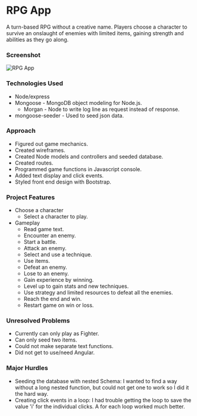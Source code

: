 # RPG App

A turn-based RPG without a creative name. Players choose a character to survive an onslaught of enemies with limited items, gaining strength and abilities as they go along.

### Screenshot
  ![RPG App](http://i.imgur.com/iOF46nz.png)

### Technologies Used
  - Node/express
  - Mongoose - MongoDB object modeling for Node.js.
	- Morgan - Node to write log line as request instead of response.
  - mongoose-seeder - Used to seed json data.

### Approach
  - Figured out game mechanics.
  - Created wireframes.
  - Created Node models and controllers and seeded database.
  - Created routes.
  - Programmed game functions in Javascript console.
  - Added text display and click events.
  - Styled front end design with Bootstrap.

### Project Features
  - Choose a character
    - Select a character to play.
  - Gameplay
    - Read game text.
    - Encounter an enemy.
    - Start a battle.
    - Attack an enemy.
    - Select and use a technique.
    - Use items.
    - Defeat an enemy.
    - Lose to an enemy.
    - Gain experience by winning.
    - Level up to gain stats and new techniques.
    - Use strategy and limited resources to defeat all the enemies.
    - Reach the end and win.
    - Restart game on win or loss.

### Unresolved Problems
  - Currently can only play as Fighter.
  - Can only seed two items.
  - Could not make separate text functions.
  - Did not get to use/need Angular.

### Major Hurdles
  - Seeding the database with nested Schema: I wanted to find a way without a long nested function, but could not get one to work so I did it the hard way.
  - Creating click events in a loop: I had trouble getting the loop to save the value 'i' for the individual clicks. A for each loop worked much better.
